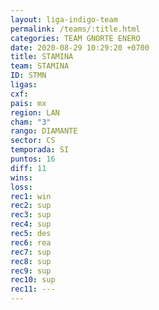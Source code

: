 ```yaml
---
layout: liga-indigo-team
permalink: /teams/:title.html
categories: TEAM GNORTE ENERO
date: 2020-08-29 10:29:20 +0700
title: STAMINA
team: STAMINA
ID: STMN
ligas: 
cxf: 
pais: mx
region: LAN
cham: "3"
rango: DIAMANTE
sector: CS
temporada: SI
puntos: 16
diff: 11
wins: 
loss: 
rec1: win
rec2: sup
rec3: sup
rec4: sup
rec5: des
rec6: rea
rec7: sup
rec8: sup
rec9: sup
rec10: sup
rec11: ---
---
```



